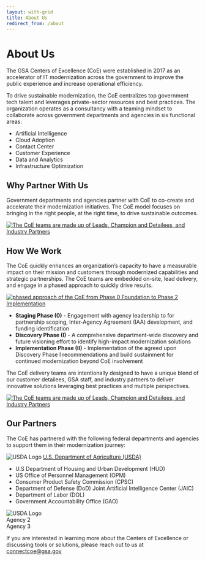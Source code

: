 ```yaml
---
layout: with-grid
title: About Us
redirect_from: /about
---
```


# About Us

The GSA Centers of Excellence (CoE) were established in 2017 as an accelerator of IT modernization across the government to improve the public experience and increase operational efficiency.

To drive sustainable modernization, the CoE centralizes top government tech talent and leverages private-sector resources and best practices. The organization operates as a consultancy with a teaming mindset to collaborate across government departments and agencies in six functional areas: 


- Artificial Intelligence
- Cloud Adoption
- Contact Center
- Customer Experience
- Data and Analytics
- Infrastructure Optimization

## Why Partner With Us

Government departments and agencies partner with CoE to co-create and accelerate their modernization initiatives. The CoE model focuses on bringing in the right people, at the right time, to drive sustainable outcomes.  

<a href="{{site.baseurl}}/images/TeamStructure.png" target="_blank" rel="noopener noreferrer">
<img src="{{site.baseurl}}/images/TeamStructure.png" class="img-responsive" alt="The CoE teams are made up of Leads, Champion and Detailees, and Industry Partners">
</a>

## How We Work

The CoE quickly enhances an organization’s capacity to have a measurable impact on their mission and customers through modernized capabilities and strategic partnerships. The CoE teams are embedded on-site, lead delivery, and engage in a phased approach to quickly drive results.

<a href="{{site.baseurl}}/images/Phased_Approach.png" target="_blank" rel="noopener noreferrer">
    <img src="{{site.baseurl}}/images/Phased_Approach.png" class="img-responsive" alt="phased approach of the CoE from Phase 0 Foundation to Phase 2 Implementation"> 
</a>

- **Staging Phase (0)**  -  Engagement with agency leadership to for partnership scoping, Inter-Agency Agreement (IAA) development, and funding identification
- **Discovery Phase (I)** -  A comprehensive department-wide discovery and future visioning effort to identify high-impact modernization solutions
- **Implementation Phase (II)** - Implementation of the agreed upon Discovery Phase I recommendations and build sustainment for continued modernization beyond CoE involvement

The CoE delivery teams are intentionally designed to have a unique blend of our customer detailees, GSA staff, and industry partners to deliver innovative solutions leveraging best practices and multiple perspectives.

<a href="{{site.baseurl}}/images/TeamStructure.png" target="_blank" rel="noopener noreferrer">
<img src="{{site.baseurl}}/images/TeamStructure.png" class="img-responsive" alt="The CoE teams are made up of Leads, Champion and Detailees, and Industry Partners">
</a>
  
## Our Partners

The CoE has partnered with the following federal departments and agencies to support them in their modernization journey:

<img src="{{site.baseurl}}/images/agencylogos/USDA.svg" class="img-responsive" alt="USDA Logo"> <a href="https://www.gsa.gov/about-us/newsroom/news-releases/gsa-issues-initial-awards-for-it-modernization-centers-of-excellence"> U.S. Department of Agriculture (USDA)</a>
- U.S Department of Housing and Urban Development (HUD)
- US Office of Personnel Management (OPM)
- Consumer Product Safety Commission (CPSC)
- Department of Defense (DoD) Joint Artificial Intelligence Center (JAIC)
- Department of Labor (DOL) 
- Government Accountability Office (GAO) 

<div class="grid-container">        
    <div class="usa-width-one-third"> <img src="{{site.baseurl}}/images/agencylogos/USDA.svg" class="img-responsive" alt="USDA Logo"></div>
    <div class="usa-width-one-third">Agency 2</div>
    <div class="usa-width-one-third">Agency 3</div>
 </div>



If you are interested in learning more about the Centers of Excellence or discussing tools or solutions, please reach out to us at [connectcoe@gsa.gov](mailto:connectcoe@gsa.gov)

